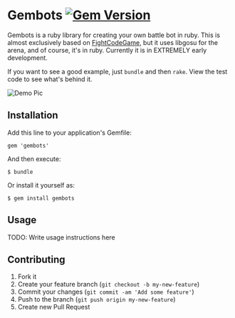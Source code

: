 # Gembots [![Gem Version](https://badge.fury.io/rb/gembots.png)](http://badge.fury.io/rb/gembots)

Gembots is a ruby library for creating your own battle bot in ruby. This is almost exclusively based on [FightCodeGame](http://fightcodegame.com), but it uses libgosu for the arena, and of course, it's in ruby. Currently it is in EXTREMELY early development.

If you want to see a good example, just `bundle` and then `rake`.
View the test code to see what's behind it.

![Demo Pic](//raw.github.com/L8D/gembots/master/media/screenshot.png "Demo Pic")

## Installation

Add this line to your application's Gemfile:

    gem 'gembots'

And then execute:

    $ bundle

Or install it yourself as:

    $ gem install gembots

## Usage

TODO: Write usage instructions here

## Contributing

1. Fork it
2. Create your feature branch (`git checkout -b my-new-feature`)
3. Commit your changes (`git commit -am 'Add some feature'`)
4. Push to the branch (`git push origin my-new-feature`)
5. Create new Pull Request
